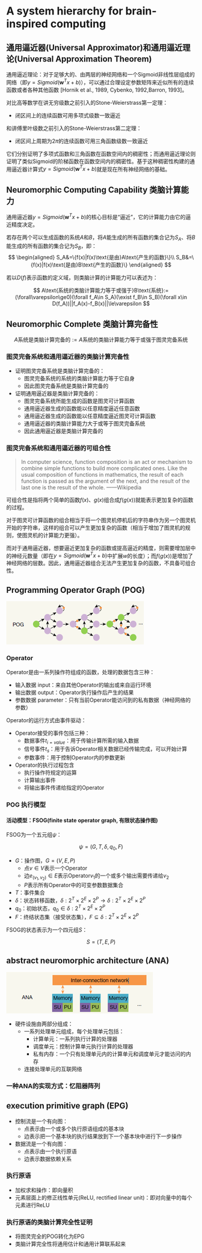 # A system hierarchy for brain-inspired computing

## 通用逼近器(Universal Approximator)和通用逼近理论(Universal Approximation Theorem)

通用逼近理论：对于足够大的、由两层的神经网络和一个Sigmoid非线性层组成的网络（即$y=Sigmoid(\bm w^Tx+b)$），可以通过合理设定参数矩阵来近似所有的连续函数或者各种其他函数 [Hornik et al., 1989, Cybenko, 1992,Barron, 1993]。

对比高等数学在讲无穷级数之前引入的Stone-Weierstrass第一定理：
* 闭区间上的连续函数可用多项式级数一致逼近

和讲傅里叶级数之前引入的Stone-Weierstrass第二定理：
* 闭区间上周期为$2\pi$的连续函数可用三角函数级数一致逼近

它们分别证明了多项式函数和三角函数在函数空间内的稠密性；而通用逼近理论则证明了类似Sigmoid的阶梯函数在函数空间内的稠密性。基于这种稠密性构建的通用逼近器计算式$y=Sigmoid(\bm w^Tx+b)$就是现在所有神经网络的基础。

## Neuromorphic Computing Capability 类脑计算能力

通用逼近器$y=Sigmoid(\bm w^Tx+b)$的核心目标是“逼近”，它的计算能力由它的逼近精度决定。

若存在两个可以生成函数的系统$A$和$B$，将$A$能生成的所有函数的集合记为$S_A$、将$B$能生成的所有函数的集合记为$S_B$，即：
$$
\begin{aligned}
S_A&=\{f(x)|f(x)\text{是由}A\text{产生的函数}\}\\
S_B&=\{f(x)|f(x)\text{是由}B\text{产生的函数}\}
\end{aligned}
$$

若以$D(f)$表示函数的定义域，则类脑计算的计算能力可以表述为：

$$
A\text{系统的类脑计算能力等于或强于}B\text{系统}:=(\forall\varepsilon\ge0)(\forall f_A\in S_A)(\exist f_B\in S_B)(\forall x\in D(f_A))||f_A(x)-f_B(x)||\le\varepsilon
$$

## Neuromorphic Complete 类脑计算完备性

$$A\text{系统是类脑计算完备的}:=A\text{系统的类脑计算能力等于或强于图灵完备系统}$$

### 图灵完备系统和通用逼近器的类脑计算完备性

* 证明图灵完备系统是类脑计算完备的：
  * 图灵完备系统的系统的类脑计算能力等于它自身
  * 因此图灵完备系统是类脑计算完备的
* 证明通用逼近器是类脑计算完备的：
  * 图灵完备系统所能生成的函数是图灵可计算函数
  * 通用逼近器生成的函数能以任意精度逼近任意函数
  * 通用逼近器生成的函数能以任意精度逼近图灵可计算函数
  * 通用逼近器的类脑计算能力大于或等于图灵完备系统
  * 因此通用逼近器是类脑计算完备的

### 图灵完备系统和通用逼近器的可组合性

>In computer science, function composition is an act or mechanism to combine simple functions to build more complicated ones. Like the usual composition of functions in mathematics, the result of each function is passed as the argument of the next, and the result of the last one is the result of the whole. ——Wikipedia

可组合性是指将两个简单的函数$f(x)$、$g(x)$组合成$f(g(x))$就能表示更加复杂的函数的过程。

对于图灵可计算函数的组合相当于将一个图灵机停机后的字符串作为另一个图灵机开始的字符串，这样的组合可以产生更加复杂的函数（相当于增加了图灵机的规则，使图灵机的计算能力更强）。

而对于通用逼近器，想要逼近更加复杂的函数或提高逼近的精度，则需要增加层中的神经元数量（即在$y=Sigmoid(\bm w^Tx+b)$中扩展$w$的长度）；而$f(g(x))$是增加了神经网络的层数。因此，通用逼近器组合无法产生更加复杂的函数，不具备可组合性。

## Programming Operator Graph (POG)

![POG](./i/POG.png)

### Operator

Operator是由一系列操作符组成的函数，处理的数据包含三种：
* 输入数据 input：来自其他Operator的输出或来自运行环境
* 输出数据 output：Operator执行操作后产生的结果
* 参数数据 parameter：只有当前Operator能访问到的私有数据（神经网络的参数）

Operator的运行方式由事件驱动：
* Operator接受的事件包括三种：
  * 数据事件$t_{i=value}$：用于传输计算所需的输入数据
  * 信号事件$t_s$：用于告诉Operator相关数据已经传输完成，可以开始计算
  * 参数事件：用于控制Operator内的参数更新
* Operator的执行过程包含
  * 执行操作符规定的运算
  * 计算输出事件
  * 将输出事件传递给指定的Operator

### POG 执行模型

#### 活动模型：FSOG(finite state operator graph, 有限状态操作图)

FSOG为一个五元组$\psi$：

$$\psi=(G, T, \delta, q_0, F)$$

* $G$：操作图，$G=(V,E,P)$
  * 点$v\in V$表示一个Operator
  * 边$e_{(v_1,v_2)}\in E$表示Operator$v_1$的一个或多个输出需要传递给$v_2$
  * $P$表示所有Operator中的可变参数数据集合
* $T$：事件集合
* $\delta$：状态转移函数，$\delta:2^T\times 2^E\times 2^P\rightarrow\delta:2^T\times 2^E\times 2^P$
* $q_0$：初始状态，$q_0\in \delta:2^T\times 2^E\times 2^P$
* $F$：终结状态集（接受状态集），$F\subseteq \delta:2^T\times 2^E\times 2^P$

FSOG的状态表示为一个四元组$S$：

$$S=(T,E,P)$$


## abstract neuromorphic architecture (ANA)

![ANA](./i/ANA.png)

* 硬件设施由两部分组成：
  * 一系列处理单元组成，每个处理单元包括：
    * 计算单元：一系列执行计算的处理器
    * 调度单元：控制计算单元执行计算的处理器
    * 私有内存：一个只有处理单元内的计算单元和调度单元才能访问的内存
  * 连接处理单元的互联网络

### 一种ANA的实现方式：忆阻器阵列

## execution primitive graph (EPG)

* 控制流是一个有向图：
  * 点表示由一个或多个执行原语组成的基本块
  * 边表示把一个基本块的执行结果放到下一个基本块中进行下一步操作
* 数据流是一个有向图：
  * 点表示由一个执行原语
  * 边表示数据依赖关系

### 执行原语

* 加权求和操作：即向量积
* 元素层面上的修正线性单元(ReLU, rectified linear unit)：即对向量中的每个元素进行ReLU

### 执行原语的类脑计算完全性证明

* 将图灵完全的POG转化为EPG
* 类脑计算完全性将通用估计和通用计算联系起来